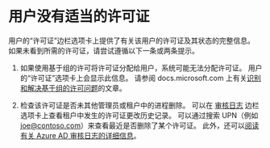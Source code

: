  <properties 
    pageTitle="A user doesn't have the right licenses"
    description="用户没有适当的许可证"
    service="microsoft.aad"
    resource="Microsoft_AAD_IAM"
    authors="piotrci"
    displayOrder="1771"
    supportTopicIds=""
    selfHelpType="resource"
    resourceTags="licensing_overview"
    productPesIds=""
    cloudEnvironments="public"
 />


# <a name="a-user-doesnt-have-the-right-licenses"></a>用户没有适当的许可证

用户的“许可证”边栏选项卡上提供了有关该用户的许可证及其状态的完整信息。 如果未看到所需的许可证，请尝试遵循以下一条或两条提示。

1. 如果使用基于组的许可将许可证分配给用户，系统可能无法分配许可证。 用户的“许可证”选项卡上会显示此信息。 请参阅 docs.microsoft.com 上有关[识别和解决基于组的许可问题](https://docs.microsoft.com/azure/active-directory/active-directory-licensing-group-problem-resolution-azure-portal)的文章。

2. 检查该许可证是否未其他管理员或租户中的进程删除。 可以在 [审核日志](https://portal.azure.com/#blade/Microsoft_AAD_IAM/LicensesMenuBlade/Audit) 边栏选项卡上查看租户中发生的许可证更改历史记录。 可以通过搜索 UPN（例如 joe@contoso.com）来查看最近是否删除了某个许可证。 此外，还可以[阅读有关 Azure AD 审核日志的详细信息](https://docs.microsoft.com/azure/active-directory/active-directory-reporting-audit-events)。



